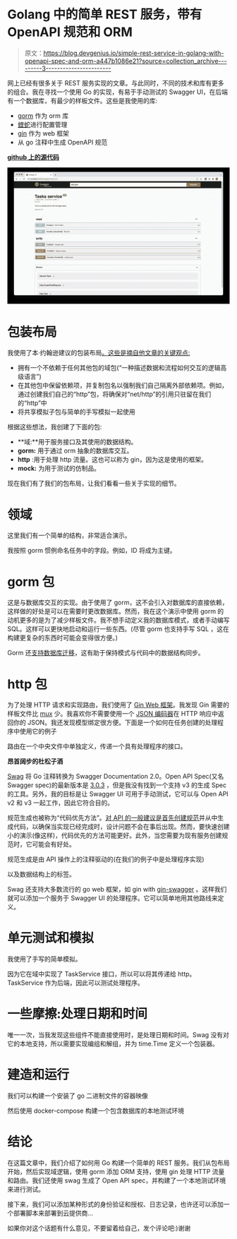 # Golang 中的简单 REST 服务，带有 OpenAPI 规范和 ORM

> 原文：<https://blog.devgenius.io/simple-rest-service-in-golang-with-openapi-spec-and-orm-a447b1086e21?source=collection_archive---------3----------------------->

网上已经有很多关于 REST 服务实现的文章。与此同时，不同的技术和库有更多的组合。我在寻找一个使用 Go 的实现，有易于手动测试的 Swagger UI，在后端有一个数据库，有最少的样板文件。这些是我使用的库:

*   [gorm](https://gorm.io/) 作为 orm 库
*   [蝰蛇](https://github.com/spf13/viper)进行配置管理
*   [gin](https://github.com/gin-gonic/gin) 作为 web 框架
*   从 go 注释中生成 OpenAPI 规范

[**github 上的源代码**](https://github.com/ragoncsa/todo/tree/v0.1.0)

![](img/43ee46b93cccb77aa26e80d357e57048.png)

# 包装布局

我使用了本·约翰逊建议的包装布局[。这些是摘自他文章的关键观点:](https://medium.com/@benbjohnson/standard-package-layout-7cdbc8391fc1)

*   拥有一个不依赖于任何其他包的域包(“一种描述数据和流程如何交互的逻辑高级语言”)
*   在其他包中保留依赖项，并复制包名以强制我们自己隔离外部依赖项。例如，通过创建我们自己的“http”包，将确保对“net/http”的引用只驻留在我们的“http”中
*   将共享模拟子包与简单的手写模拟一起使用

根据这些想法，我创建了下面的包:

*   **域:**用于服务接口及其使用的数据结构。
*   **gorm:** 用于通过 orm 抽象的数据库交互。
*   **http** :用于处理 http 流量。这也可以称为 gin，因为这是使用的框架。
*   **mock:** 为用于测试的仿制品。

现在我们有了我们的包布局，让我们看看一些关于实现的细节。

# 领域

这里我们有一个简单的结构，非常适合演示。

我按照 gorm 惯例命名任务中的字段。例如，ID 将成为主键。

# gorm 包

这是与数据库交互的实现。由于使用了 gorm，这不会引入对数据库的直接依赖，这样做的好处是可以在需要时更改数据库。然而，我在这个演示中使用 gorm 的动机更多的是为了减少样板文件。我不想手动定义我的数据库模式，或者手动编写 SQL。这样可以更快地启动和运行一些东西。(尽管 gorm 也支持手写 SQL ，这在构建更复杂的东西时可能会变得很方便。)

Gorm 还[支持数据库迁移](https://gorm.io/docs/migration.html)，这有助于保持模式与代码中的数据结构同步。

# http 包

为了处理 HTTP 请求和实现路由，我们使用了 [Gin Web 框架](https://github.com/gin-gonic/gin)。我发现 Gin 需要的样板文件比 [mux](https://github.com/gorilla/mux) 少。我喜欢你不需要使用一个 [JSON 编码器](https://pkg.go.dev/encoding/json#Encoder)在 HTTP 响应中返回你的 JSON。我还发现模型绑定很方便。下面是一个如何在任务创建的处理程序中使用它的例子

路由在一个中央文件中单独定义，传递一个具有处理程序的接口。

**昂首阔步的杜松子酒**

[Swag](https://github.com/swaggo/swag) 将 Go 注释转换为 Swagger Documentation 2.0。Open API Spec(又名 Swagger spec)的最新版本是 [3.0.3](https://swagger.io/specification/) ，但是我没有找到一个支持 v3 的生成 Spec 的工具。另外，我的目标是让 Swagger UI 可用于手动测试，它可以与 Open API v2 和 v3 一起工作，因此它符合目的。

规范生成也被称为“代码优先方法”。[对 API 的一般建议是首先创建规范](https://smartbear.com/blog/embracing-an-api-design-first-approach/)并从中生成代码，以确保当实现已经完成时，设计问题不会在事后出现。然而，要快速创建小的演示(像这样)，代码优先的方法可能更好。此外，当您需要为现有服务创建规范时，它可能会有好处。

规范生成是由 API 操作上的注释驱动的(在我们的例子中是处理程序实现)

以及数据结构上的标签。

Swag 还支持大多数流行的 go web 框架，如 gin with [gin-swagger](https://github.com/swaggo/gin-swagger) 。这样我们就可以添加一个服务于 Swagger UI 的处理程序。它可以简单地用其他路线来定义。

# 单元测试和模拟

我使用了手写的简单模拟。

因为它在域中实现了 TaskService 接口，所以可以将其传递给 http。TaskService 作为后端，因此可以测试处理程序。

# 一些摩擦:处理日期和时间

唯一一次，当我发现这些组件不能直接使用时，是处理日期和时间。Swag 没有对它的本地支持，所以需要实现编组和解组，并为 time.Time 定义一个包装器。

# 建造和运行

我们可以构建一个安装了 go 二进制文件的容器映像

然后使用 docker-compose 构建一个包含数据库的本地测试环境

# 结论

在这篇文章中，我们介绍了如何用 Go 构建一个简单的 REST 服务。我们从包布局开始，然后实现域逻辑，使用 gorm 添加 ORM 支持，使用 gin 处理 HTTP 流量和路由。我们还使用 swag 生成了 Open API spec，并构建了一个本地测试环境来进行测试。

接下来，我们可以添加某种形式的身份验证和授权、日志记录，也许还可以添加一个部署脚本来部署到云提供商…

如果你对这个话题有什么意见，不要留着给自己，发个评论吧:)谢谢